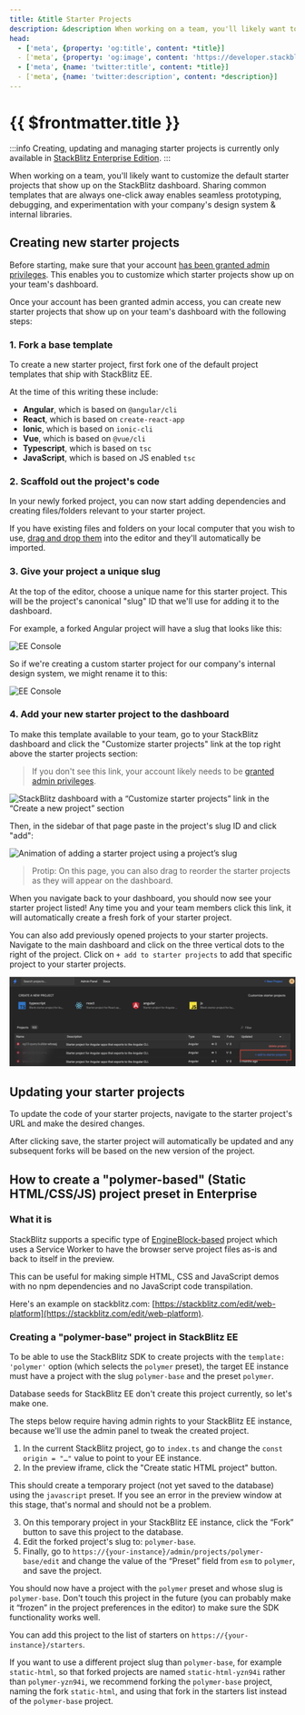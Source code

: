 ```yaml
---
title: &title Starter Projects
description: &description When working on a team, you'll likely want to customize the default starter projects that show up on the StackBlitz dashboard. Sharing common templates that are always one-click away enables seamless prototyping, debugging, and experimentation with your company's design system & internal libraries.
head:
  - ['meta', {property: 'og:title', content: *title}] 
  - ['meta', {property: 'og:image', content: 'https://developer.stackblitz.com/img/og/enterprise-starter-projects.png'}]
  - ['meta', {name: 'twitter:title', content: *title}]
  - ['meta', {name: 'twitter:description', content: *description}]
---
```


# {{ $frontmatter.title }}

:::info
Creating, updating and managing starter projects is currently only available in [StackBlitz Enterprise Edition](/enterprise/overview).
:::

When working on a team, you'll likely want to customize the default starter projects that show up on the StackBlitz dashboard. Sharing common templates that are always one-click away enables seamless prototyping, debugging, and experimentation with your company's design system & internal libraries.

## Creating new starter projects

Before starting, make sure that your account [has been granted admin privileges](/enterprise/user-management). This enables you to customize which starter projects show up on your team's dashboard.

Once your account has been granted admin access, you can create new starter projects that show up on your team's dashboard with the following steps:

### 1. Fork a base template

To create a new starter project, first fork one of the default project templates that ship with StackBlitz EE.

At the time of this writing these include:

- **Angular**, which is based on `@angular/cli`
- **React**, which is based on `create-react-app`
- **Ionic**, which is based on `ionic-cli`
- **Vue**, which is based on `@vue/cli`
- **Typescript**, which is based on `tsc`
- **JavaScript**, which is based on JS enabled `tsc`

### 2. Scaffold out the project's code

In your newly forked project, you can now start adding dependencies and creating files/folders relevant to your starter project.

If you have existing files and folders on your local computer that you wish to use, [drag and drop them](/guides/user-guide/importing-projects#upload-from-your-computer) into the editor and they'll automatically be imported.

### 3. Give your project a unique slug

At the top of the editor, choose a unique name for this starter project. This will be the project's canonical "slug" ID that we'll use for adding it to the dashboard.

For example, a forked Angular project will have a slug that looks like this:

![EE Console](./assets/ee-title-1.png)

So if we're creating a custom starter project for our company's internal design system, we might rename it to this:

![EE Console](./assets/ee-title-2.png)

### 4. Add your new starter project to the dashboard

To make this template available to your team, go to your StackBlitz dashboard and click the "Customize starter projects" link at the top right above the starter projects section:

> If you don't see this link, your account likely needs to be [granted admin privileges](/enterprise/user-management).

![StackBlitz dashboard with a “Customize starter projects” link in the “Create a new project” section](./assets/customize-project-link.png)

Then, in the sidebar of that page paste in the project's slug ID and click "add":

![Animation of adding a starter project using a project’s slug](./assets/add-starter.gif)

> Protip: On this page, you can also drag to reorder the starter projects as they will appear on the dashboard.

When you navigate back to your dashboard, you should now see your starter project listed! Any time you and your team members click this link, it will automatically create a fresh fork of your starter project.

You can also add previously opened projects to your starter projects. Navigate to the main dashboard and click on the three vertical dots to the right of the project. Click on `+ add to starter projects` to add that specific project to your starter projects.

![StackBlitz dashboard with "+ add to starter projects" link highlighted in the "Projects" section](./assets/starterproject_viadots.png)

## Updating your starter projects

To update the code of your starter projects, navigate to the starter project's URL and make the desired changes.

After clicking save, the starter project will automatically be updated and any subsequent forks will be based on the new version of the project.

## How to create a "polymer-based" (Static HTML/CSS/JS) project preset in Enterprise

### What it is

StackBlitz supports a specific type of [EngineBlock-based](https://developer.stackblitz.com/guides/user-guide/available-environments) project which uses a Service Worker to have the browser serve project files as-is and back to itself in the preview.

This can be useful for making simple HTML, CSS and JavaScript demos with no npm dependencies and no JavaScript code transpilation.

Here's an example on stackblitz.com: [https://stackblitz.com/edit/web-platform](https://stackblitz.com/edit/web-platform).

### Creating a "polymer-base" project in StackBlitz EE

To be able to use the StackBlitz SDK to create projects with the `template: 'polymer'` option (which selects the `polymer` preset), the target EE instance must have a project with the slug `polymer-base` and the preset `polymer`.

Database seeds for StackBlitz EE don't create this project currently, so let's make one.

The steps below require having admin rights to your StackBlitz EE instance, because we'll use the admin panel to tweak the created project.

1. In the current StackBlitz project, go to `index.ts` and change the `const origin = "…"` value to point to your EE instance.
2. In the preview iframe, click the "Create static HTML project" button.

This should create a temporary project (not yet saved to the database) using the `javascript` preset. If you see an error in the preview window at this stage, that's normal and should not be a problem.

3. On this temporary project in your StackBlitz EE instance, click the “Fork” button to save this project to the database.
4. Edit the forked project's slug to: `polymer-base`.
5. Finally, go to `https://{your-instance}/admin/projects/polymer-base/edit` and change the value of the “Preset” field from `esm` to `polymer`, and save the project.

You should now have a project with the `polymer` preset and whose slug is `polymer-base`. Don't touch this project in the future (you can probably make it “frozen” in the project preferences in the editor) to make sure the SDK functionality works well.

You can add this project to the list of starters on `https://{your-instance}/starters`.

If you want to use a different project slug than `polymer-base`, for example `static-html`, so that forked projects are named `static-html-yzn94i` rather than `polymer-yzn94i`, we recommend forking the `polymer-base` project, naming the fork `static-html`, and using that fork in the starters list instead of the `polymer-base` project.

